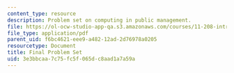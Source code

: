 ```yaml
---
content_type: resource
description: Problem set on computing in public management.
file: https://ol-ocw-studio-app-qa.s3.amazonaws.com/courses/11-208-introduction-to-computers-in-public-management-ii-january-iap-2002/3e3bbcaa7c75fc5f065dc8aad1a7a59a_11208pset.pdf
file_type: application/pdf
parent_uid: f6bc4621-eee9-a482-12ad-2d76978a0205
resourcetype: Document
title: Final Problem Set
uid: 3e3bbcaa-7c75-fc5f-065d-c8aad1a7a59a
---
```

